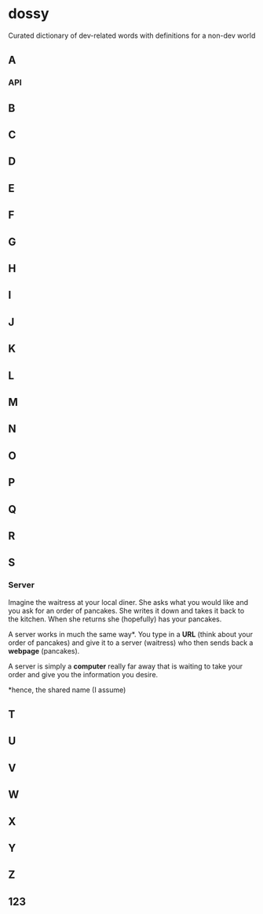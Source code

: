 # dossy
Curated dictionary of dev-related words with definitions for a non-dev world


## A
### API

## B

## C

## D

## E

## F

## G

## H

## I

## J

## K

## L

## M

## N

## O

## P

## Q

## R

## S

### Server
Imagine the waitress at your local diner. She asks what you would like and you ask for an order of pancakes. She writes it down and takes it back to the kitchen. When she returns she (hopefully) has your pancakes.

A server works in much the same way*. You type in a __URL__ (think about your order of pancakes) and give it to a server (waitress) who then sends back a __webpage__ (pancakes).

A server is simply a __computer__ really far away that is waiting to take your order and give you the information you desire.

 *hence, the shared name (I assume)
## T

## U

## V

## W

## X

## Y

## Z

## 123
